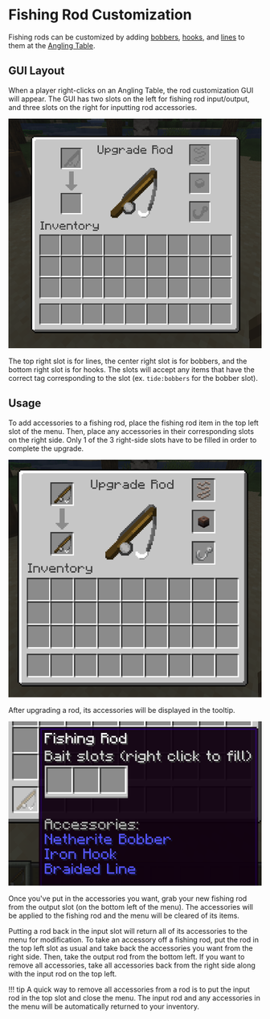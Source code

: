# Fishing Rod Customization

Fishing rods can be customized by adding [bobbers](https://lightning-64.github.io/tide-wiki/items/bobbers), [hooks](https://lightning-64.github.io/tide-wiki/items/hooks), and [lines](https://lightning-64.github.io/tide-wiki/items/lines) to them at the [Angling Table](https://lightning-64.github.io/tide-wiki/angling-table).

## GUI Layout

When a player right-clicks on an Angling Table, the rod customization GUI will appear. The GUI has two slots on the left for fishing rod input/output, and three slots on the right for inputting rod accessories.

![angling-table-gui](../assets/images/angling-table-gui.png)

The top right slot is for lines, the center right slot is for bobbers, and the bottom right slot is for hooks. The slots will accept any items that have the correct tag corresponding to the slot (ex. `tide:bobbers` for the bobber slot).

## Usage

To add accessories to a fishing rod, place the fishing rod item in the top left slot of the menu. Then, place any accessories in their corresponding slots on the right side. Only 1 of the 3 right-side slots have to be filled in order to complete the upgrade.

![upgrading-a-rod](../assets/images/upgrading-a-rod.png)

After upgrading a rod, its accessories will be displayed in the tooltip.

![accessory-gui](../assets/images/accessories-in-tooltip.png)

Once you've put in the accessories you want, grab your new fishing rod from the output slot (on the bottom left of the menu). The accessories will be applied to the fishing rod and the menu will be cleared of its items.

Putting a rod back in the input slot will return all of its accessories to the menu for modification. To take an accessory off a fishing rod, put the rod in the top left slot as usual and take back the accessories you want from the right side. Then, take the output rod from the bottom left. If you want to remove all accessories, take all accessories back from the right side along with the input rod on the top left.

!!! tip
    A quick way to remove all accessories from a rod is to put the input rod in the top slot and close the menu. The input rod and any accessories in the menu will be automatically returned to your inventory.
